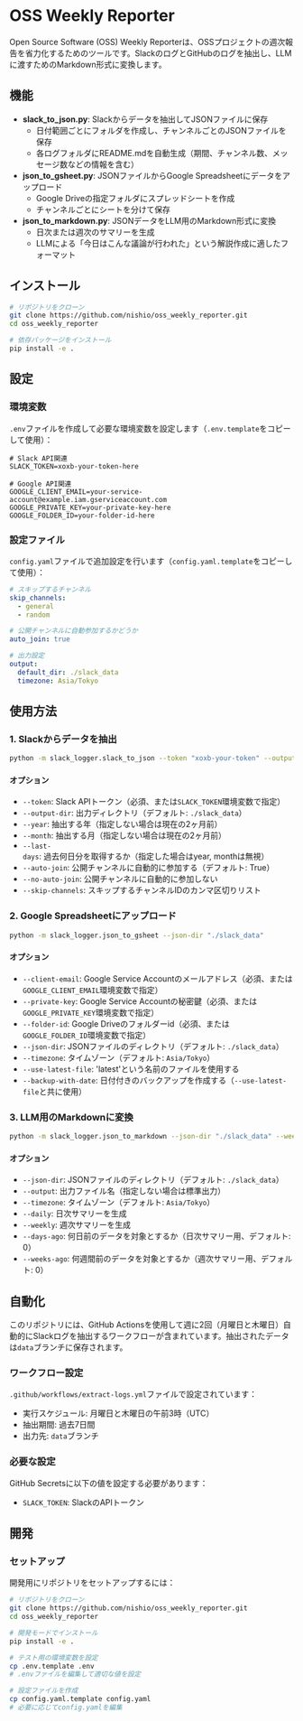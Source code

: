 # OSS Weekly Reporter

Open Source Software (OSS) Weekly Reporterは、OSSプロジェクトの週次報告を省力化するためのツールです。SlackのログとGitHubのログを抽出し、LLMに渡すためのMarkdown形式に変換します。

## 機能

- **slack_to_json.py**: Slackからデータを抽出してJSONファイルに保存
  - 日付範囲ごとにフォルダを作成し、チャンネルごとのJSONファイルを保存
  - 各ログフォルダにREADME.mdを自動生成（期間、チャンネル数、メッセージ数などの情報を含む）
- **json_to_gsheet.py**: JSONファイルからGoogle Spreadsheetにデータをアップロード
  - Google Driveの指定フォルダにスプレッドシートを作成
  - チャンネルごとにシートを分けて保存
- **json_to_markdown.py**: JSONデータをLLM用のMarkdown形式に変換
  - 日次または週次のサマリーを生成
  - LLMによる「今日はこんな議論が行われた」という解説作成に適したフォーマット

## インストール

```bash
# リポジトリをクローン
git clone https://github.com/nishio/oss_weekly_reporter.git
cd oss_weekly_reporter

# 依存パッケージをインストール
pip install -e .
```

## 設定

### 環境変数

`.env`ファイルを作成して必要な環境変数を設定します（`.env.template`をコピーして使用）：

```
# Slack API関連
SLACK_TOKEN=xoxb-your-token-here

# Google API関連
GOOGLE_CLIENT_EMAIL=your-service-account@example.iam.gserviceaccount.com
GOOGLE_PRIVATE_KEY=your-private-key-here
GOOGLE_FOLDER_ID=your-folder-id-here
```

### 設定ファイル

`config.yaml`ファイルで追加設定を行います（`config.yaml.template`をコピーして使用）：

```yaml
# スキップするチャンネル
skip_channels:
  - general
  - random

# 公開チャンネルに自動参加するかどうか
auto_join: true

# 出力設定
output:
  default_dir: ./slack_data
  timezone: Asia/Tokyo
```

## 使用方法

### 1. Slackからデータを抽出

```bash
python -m slack_logger.slack_to_json --token "xoxb-your-token" --output-dir "./slack_data" --last-days 7
```

#### オプション

- `--token`: Slack APIトークン（必須、または`SLACK_TOKEN`環境変数で指定）
- `--output-dir`: 出力ディレクトリ（デフォルト: `./slack_data`）
- `--year`: 抽出する年（指定しない場合は現在の2ヶ月前）
- `--month`: 抽出する月（指定しない場合は現在の2ヶ月前）
- `--last-days`: 過去何日分を取得するか（指定した場合はyear, monthは無視）
- `--auto-join`: 公開チャンネルに自動的に参加する（デフォルト: True）
- `--no-auto-join`: 公開チャンネルに自動的に参加しない
- `--skip-channels`: スキップするチャンネルIDのカンマ区切りリスト

### 2. Google Spreadsheetにアップロード

```bash
python -m slack_logger.json_to_gsheet --json-dir "./slack_data"
```

#### オプション

- `--client-email`: Google Service Accountのメールアドレス（必須、または`GOOGLE_CLIENT_EMAIL`環境変数で指定）
- `--private-key`: Google Service Accountの秘密鍵（必須、または`GOOGLE_PRIVATE_KEY`環境変数で指定）
- `--folder-id`: Google Driveのフォルダーid（必須、または`GOOGLE_FOLDER_ID`環境変数で指定）
- `--json-dir`: JSONファイルのディレクトリ（デフォルト: `./slack_data`）
- `--timezone`: タイムゾーン（デフォルト: `Asia/Tokyo`）
- `--use-latest-file`: 'latest'という名前のファイルを使用する
- `--backup-with-date`: 日付付きのバックアップを作成する（`--use-latest-file`と共に使用）

### 3. LLM用のMarkdownに変換

```bash
python -m slack_logger.json_to_markdown --json-dir "./slack_data" --weekly --output "./weekly_summary.md"
```

#### オプション

- `--json-dir`: JSONファイルのディレクトリ（デフォルト: `./slack_data`）
- `--output`: 出力ファイル名（指定しない場合は標準出力）
- `--timezone`: タイムゾーン（デフォルト: `Asia/Tokyo`）
- `--daily`: 日次サマリーを生成
- `--weekly`: 週次サマリーを生成
- `--days-ago`: 何日前のデータを対象とするか（日次サマリー用、デフォルト: 0）
- `--weeks-ago`: 何週間前のデータを対象とするか（週次サマリー用、デフォルト: 0）

## 自動化

このリポジトリには、GitHub Actionsを使用して週に2回（月曜日と木曜日）自動的にSlackログを抽出するワークフローが含まれています。抽出されたデータは`data`ブランチに保存されます。

### ワークフロー設定

`.github/workflows/extract-logs.yml`ファイルで設定されています：

- 実行スケジュール: 月曜日と木曜日の午前3時（UTC）
- 抽出期間: 過去7日間
- 出力先: `data`ブランチ

### 必要な設定

GitHub Secretsに以下の値を設定する必要があります：

- `SLACK_TOKEN`: SlackのAPIトークン

## 開発

### セットアップ

開発用にリポジトリをセットアップするには：

```bash
# リポジトリをクローン
git clone https://github.com/nishio/oss_weekly_reporter.git
cd oss_weekly_reporter

# 開発モードでインストール
pip install -e .

# テスト用の環境変数を設定
cp .env.template .env
# .envファイルを編集して適切な値を設定

# 設定ファイルを作成
cp config.yaml.template config.yaml
# 必要に応じてconfig.yamlを編集
```
